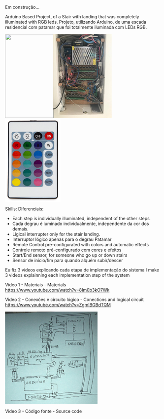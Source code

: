 Em construção...

Arduíno Based Project, of a Stair with landing that was completely illuminated with RGB leds.
Projeto, utilizando Arduino, de uma escada residencial com patamar que foi totalmente iluminada com LEDs RGB.

<p><img src="https://github.com/socramteix/ledsStairsArduinoBased/blob/master/stairs.gif" align="left" height="272" width="156" >
<img src="https://github.com/socramteix/ledsStairsArduinoBased/blob/master/caixaPrincipal.jpeg" align="left" height="272" width="190" >
<img src="https://github.com/socramteix/ledsStairsArduinoBased/blob/master/controle%20remoto2.jpeg" align="center" height="272" width="180" ></p>

Skills:
Diferenciais:

- Each step is individually illuminated, independent of the other steps
- Cada degrau é iuminado individualmente, independente da cor dos demais.
- Ligical interrupter only for the stair landing.
- Interruptor lógico apenas para o degrau Patamar
- Remote Control pre-configurated with colors and automatic effects
- Controle remoto pré-configurado com cores e efeitos
- Start/End sensor, for someone who go up or down stairs
- Sensor de início/fim para quando alquém subir/descer



Eu fiz 3 vídeos explicando cada etapa de implementação do sistema
I make 3 videos explainning each implementation step of the system

Video 1 - Materiais - Materials </br>
https://www.youtube.com/watch?v=8Im0b3kO7Wk

Video 2 - Conexões e circuito lógico - Conections and logical circuit</br>
https://www.youtube.com/watch?v=ZgmIBGBdTQM

<p><img src="https://github.com/socramteix/ledsStairsArduinoBased/blob/master/circuito%20simplificado.jpeg" align="center" height="300" width="300" ></p>

Video 3 - Código fonte - Source code
